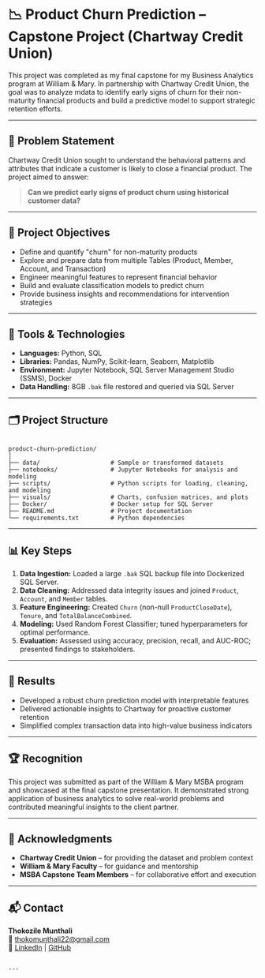 # 📉 Product Churn Prediction – Capstone Project (Chartway Credit Union)

This project was completed as my final capstone for my Business Analytics program at William & Mary. In partnership with Chartway Credit Union, the goal was to analyze mdata to identify early signs of churn for their non-maturity financial products and build a predictive model to support strategic retention efforts.

---

## 📌 Problem Statement

Chartway Credit Union sought to understand the behavioral patterns and attributes that indicate a customer is likely to close a financial product. The project aimed to answer:

> **Can we predict early signs of product churn using historical customer data?**

---

## 🧠 Project Objectives

- Define and quantify "churn" for non-maturity products
- Explore and prepare data from multiple Tables (Product, Member, Account, and Transaction)
- Engineer meaningful features to represent financial behavior
- Build and evaluate classification models to predict churn
- Provide business insights and recommendations for intervention strategies

---

## 🔧 Tools & Technologies

- **Languages:** Python, SQL
- **Libraries:** Pandas, NumPy, Scikit-learn, Seaborn, Matplotlib
- **Environment:** Jupyter Notebook, SQL Server Management Studio (SSMS), Docker
- **Data Handling:** 8GB `.bak` file restored and queried via SQL Server

---

## 🗂️ Project Structure

```

product-churn-prediction/
│
├── data/                    # Sample or transformed datasets
├── notebooks/               # Jupyter Notebooks for analysis and modeling
├── scripts/                 # Python scripts for loading, cleaning, and modeling
├── visuals/                 # Charts, confusion matrices, and plots
├── Docker/                  # Docker setup for SQL Server
├── README.md                # Project documentation
└── requirements.txt         # Python dependencies

```

---

## 📊 Key Steps

1. **Data Ingestion:** Loaded a large `.bak` SQL backup file into Dockerized SQL Server.
2. **Data Cleaning:** Addressed data integrity issues and joined `Product`, `Account`, and `Member` tables.
3. **Feature Engineering:** Created `Churn` (non-null `ProductCloseDate`), `Tenure`, and `TotalBalanceCombined`.
4. **Modeling:** Used Random Forest Classifier; tuned hyperparameters for optimal performance.
5. **Evaluation:** Assessed using accuracy, precision, recall, and AUC-ROC; presented findings to stakeholders.

---

## 🚀 Results

- Developed a robust churn prediction model with interpretable features
- Delivered actionable insights to Chartway for proactive customer retention
- Simplified complex transaction data into high-value business indicators

---

## 🏆 Recognition

This project was submitted as part of the William & Mary MSBA program and showcased at the final capstone presentation. It demonstrated strong application of business analytics to solve real-world problems and contributed meaningful insights to the client partner.

---

## 🤝 Acknowledgments

- **Chartway Credit Union** – for providing the dataset and problem context  
- **William & Mary Faculty** – for guidance and mentorship  
- **MSBA Capstone Team Members** – for collaborative effort and execution  

---

## 📬 Contact

**Thokozile Munthali**  
📧 thokomunthali22@gmail.com  
🔗 [LinkedIn](https://www.linkedin.com/in/thokozile-munthali) | [GitHub](https://github.com/Thokozile23)
```

---


